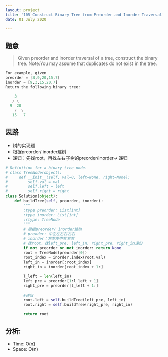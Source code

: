 ```yaml
---
layout: project
title: '105-Construct Binary Tree from Preorder and Inorder Traversal'
date: 01 July 2020

---
```

## 题意
> Given preorder and inorder traversal of a tree, construct the binary tree.
> Note:You may assume that duplicates do not exist in the tree.

~~~python
For example, given
preorder = [3,9,20,15,7]
inorder = [9,3,15,20,7]
Return the following binary tree:

    3
   / \
  9  20
    /  \
   15   7
~~~

## 思路
- 树的实现题
- 根据preorder/ inorder建树
- 递归：先找root，再找左右子树的preorder/inorder-> 递归

~~~python
# Definition for a binary tree node.
# class TreeNode(object):
#     def __init__(self, val=0, left=None, right=None):
#         self.val = val
#         self.left = left
#         self.right = right
class Solution(object):
    def buildTree(self, preorder, inorder):
        """
        :type preorder: List[int]
        :type inorder: List[int]
        :rtype: TreeNode
        """
        # 根据preorder/ inorder建树
        # preoder: 中左左左右右右
        # inorder：左左左中右右右
        # 找root，找left_pre, left_in, right_pre, right_in递归
        if not preorder or not inorder: return None
        root = TreeNode(preorder[0]) 
        root_index = inorder.index(root.val)
        left_in = inorder[:root_index]
        right_in = inorder[root_index + 1:]
        
        l_left = len(left_in)
        left_pre = preorder[1:l_left + 1]
        right_pre = preorder[l_left + 1:]
        
        #递归
        root.left = self.buildTree(left_pre, left_in)
        root.right = self.buildTree(right_pre, right_in)
        
        return root
~~~

## 分析:
- Time: O(n) 
- Space: O(n) 
